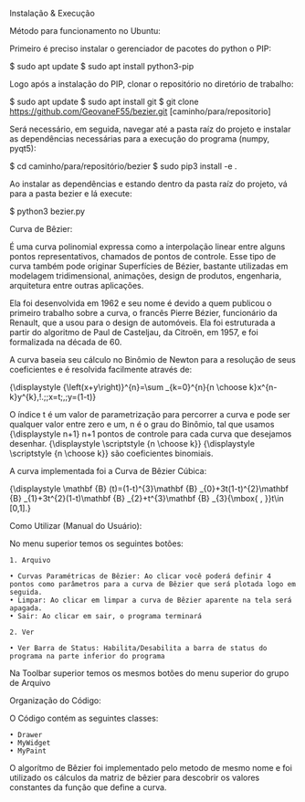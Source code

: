 Instalação & Execução

Método para funcionamento no Ubuntu:

Primeiro é preciso instalar o gerenciador de pacotes do python o PIP:

$ sudo apt update
$ sudo apt install python3-pip

Logo após a instalação do PIP, clonar o repositório no diretório de trabalho:

$ sudo apt update
$ sudo apt install git
$ git clone https://github.com/GeovaneF55/bezier.git [caminho/para/repositorio]

Será necessário, em seguida, navegar até a pasta raíz do projeto e instalar as dependências necessárias para a execução do programa (numpy, pyqt5):

$ cd caminho/para/repositório/bezier
$ sudo pip3 install -e .

Ao instalar as dependências e estando dentro da pasta raíz do projeto, vá para a pasta bezier e lá execute:

$ python3 bezier.py

Curva de Bêzier:

É uma curva polinomial expressa como a interpolação linear entre alguns pontos representativos, chamados de pontos de controle. Esse tipo de curva também pode originar Superfícies de Bézier, bastante utilizadas em modelagem tridimensional, animações, design de produtos, engenharia, arquitetura entre outras aplicações.

Ela foi desenvolvida em 1962 e seu nome é devido a quem publicou o primeiro trabalho sobre a curva, o francês Pierre Bézier, funcionário da Renault, que a usou para o design de automóveis. Ela foi estruturada a partir do algoritmo de Paul de Casteljau, da Citroën, em 1957, e foi formalizada na década de 60.

A curva baseia seu cálculo no Binômio de Newton para a resolução de seus coeficientes e é resolvida facilmente através de:

{\displaystyle {\left(x+y\right)}^{n}=\sum _{k=0}^{n}{n \choose k}x^{n-k}y^{k}\,\!.\;\;x=t\;,\;y=(1-t)}

O índice t é um valor de parametrização para percorrer a curva e pode ser qualquer valor entre zero e um, n é o grau do Binômio, tal que usamos {\displaystyle n+1} n+1 pontos de controle para cada curva que desejamos desenhar. {\displaystyle \scriptstyle {n \choose k}} {\displaystyle \scriptstyle {n \choose k}} são coeficientes binomiais. 

A curva implementada foi a Curva de Bêzier Cúbica:

{\displaystyle \mathbf {B} (t)=(1-t)^{3}\mathbf {B} _{0}+3t(1-t)^{2}\mathbf {B} _{1}+3t^{2}(1-t)\mathbf {B} _{2}+t^{3}\mathbf {B} _{3}{\mbox{ , }}t\in [0,1].}

Como Utilizar (Manual do Usuário):

No menu superior temos os seguintes botões:

    1. Arquivo

    • Curvas Paramétricas de Bêzier: Ao clicar você poderá definir 4 pontos como parâmetros para a curva de Bêzier que será plotada logo em seguida.
    • Limpar: Ao clicar em limpar a curva de Bêzier aparente na tela será apagada.
    • Sair: Ao clicar em sair, o programa terminará

    2. Ver

    • Ver Barra de Status: Habilita/Desabilita a barra de status do programa na parte inferior do programa

Na  Toolbar superior temos os mesmos botões do menu superior do grupo de Arquivo

Organização do Código:

O Código contém as seguintes classes:

    • Drawer
    • MyWidget
    • MyPaint

O algorítmo de Bêzier foi implementado pelo metodo de mesmo nome e foi utilizado os cálculos da matriz de bêzier para descobrir os valores constantes da função que define a curva.
